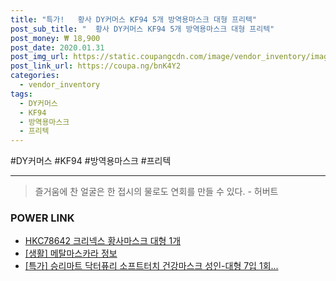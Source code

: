 ```yaml
--- 
title: "특가!   황사 DY커머스 KF94 5개 방역용마스크 대형 프리텍" 
post_sub_title: "  황사 DY커머스 KF94 5개 방역용마스크 대형 프리텍" 
post_money: ₩ 18,900 
post_date: 2020.01.31 
post_img_url: https://static.coupangcdn.com/image/vendor_inventory/images/2018/12/12/1/1/ffdb8063-271d-456b-9a8f-339549bfca4d.jpg 
post_link_url: https://coupa.ng/bnK4Y2 
categories: 
  - vendor_inventory 
tags: 
  - DY커머스 
  - KF94 
  - 방역용마스크 
  - 프리텍 
--- 
```

  #DY커머스 #KF94 #방역용마스크 #프리텍 
<hr> 

> 즐거움에 찬 얼굴은 한 접시의 물로도 연회를 만들 수 있다. - 허버트 


### POWER LINK

* <a href="https://blog.naver.com/fasyy4321/221789672961" target="_blank">HKC78642 크리넥스 황사마스크 대형 1개</a>
* <a href="https://blog.naver.com/sakai111/221759575047" target="_blank"> [생활] 메탈마스카라 정보 </a>
* <a href="https://blog.naver.com/santokki14/221788175984" target="_blank">[특가] 승리마트 닥터퓨리 소프트터치 건강마스크 성인-대형 7입 1회...</a>

